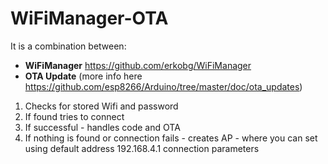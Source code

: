 # WiFiManager-OTA

It is a combination between:
  - **WiFiManager** https://github.com/erkobg/WiFiManager
  - **OTA Update**  (more info here https://github.com/esp8266/Arduino/tree/master/doc/ota_updates)
  
  
1. Checks for stored  Wifi and password 
2. If found tries to connect
3. If successful - handles code and OTA
4. If nothing is found or connection fails - creates AP - where you can set using default address 192.168.4.1 connection parameters 




